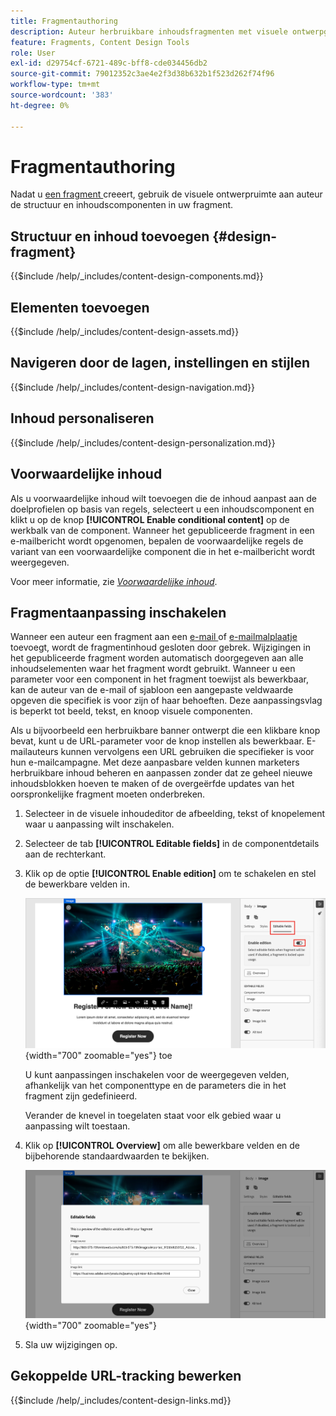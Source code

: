 ```yaml
---
title: Fragmentauthoring
description: Auteur herbruikbare inhoudsfragmenten met visuele ontwerpgereedschappen - voeg componenten, personalisatie, voorwaardelijke inhoud en aanpasbare velden toe voor e-mails en sjablonen in Journey Optimizer B2B edition.
feature: Fragments, Content Design Tools
role: User
exl-id: d29754cf-6721-489c-bff8-cde034456db2
source-git-commit: 79012352c3ae4e2f3d38b632b1f523d262f74f96
workflow-type: tm+mt
source-wordcount: '383'
ht-degree: 0%

---
```


# Fragmentauthoring

Nadat u [ een fragment ](./fragments.md#create-fragments) creeert, gebruik de visuele ontwerpruimte aan auteur de structuur en inhoudscomponenten in uw fragment.

## Structuur en inhoud toevoegen {#design-fragment}

{{$include /help/_includes/content-design-components.md}}

## Elementen toevoegen

{{$include /help/_includes/content-design-assets.md}}

## Navigeren door de lagen, instellingen en stijlen

{{$include /help/_includes/content-design-navigation.md}}

## Inhoud personaliseren

{{$include /help/_includes/content-design-personalization.md}}

## Voorwaardelijke inhoud

Als u voorwaardelijke inhoud wilt toevoegen die de inhoud aanpast aan de doelprofielen op basis van regels, selecteert u een inhoudscomponent en klikt u op de knop **[!UICONTROL Enable conditional content]** op de werkbalk van de component. Wanneer het gepubliceerde fragment in een e-mailbericht wordt opgenomen, bepalen de voorwaardelijke regels de variant van een voorwaardelijke component die in het e-mailbericht wordt weergegeven.

Voor meer informatie, zie [_Voorwaardelijke inhoud_](./conditional-content.md).

## Fragmentaanpassing inschakelen

Wanneer een auteur een fragment aan een [ e-mail ](./email-authoring.md#content-authoring---use-visual-fragments) of [ e-mailmalplaatje ](./email-template-authoring.md#content-authoring---use-visual-fragments) toevoegt, wordt de fragmentinhoud gesloten door gebrek. Wijzigingen in het gepubliceerde fragment worden automatisch doorgegeven aan alle inhoudselementen waar het fragment wordt gebruikt. Wanneer u een parameter voor een component in het fragment toewijst als bewerkbaar, kan de auteur van de e-mail of sjabloon een aangepaste veldwaarde opgeven die specifiek is voor zijn of haar behoeften. Deze aanpassingsvlag is beperkt tot beeld, tekst, en knoop visuele componenten.

Als u bijvoorbeeld een herbruikbare banner ontwerpt die een klikbare knop bevat, kunt u de URL-parameter voor de knop instellen als bewerkbaar. E-mailauteurs kunnen vervolgens een URL gebruiken die specifieker is voor hun e-mailcampagne. Met deze aanpasbare velden kunnen marketers herbruikbare inhoud beheren en aanpassen zonder dat ze geheel nieuwe inhoudsblokken hoeven te maken of de overgeërfde updates van het oorspronkelijke fragment moeten onderbreken.

1. Selecteer in de visuele inhoudeditor de afbeelding, tekst of knopelement waar u aanpassing wilt inschakelen.

1. Selecteer de tab **[!UICONTROL Editable fields]** in de componentdetails aan de rechterkant.

1. Klik op de optie **[!UICONTROL Enable edition]** om te schakelen en stel de bewerkbare velden in.

   ![ laat editable gebieden voor een component van het fragmentbeeld ](./assets/fragment-editable-fields-image.png){width="700" zoomable="yes"} toe

   U kunt aanpassingen inschakelen voor de weergegeven velden, afhankelijk van het componenttype en de parameters die in het fragment zijn gedefinieerd.

   Verander de knevel in toegelaten staat voor elk gebied waar u aanpassing wilt toestaan.

1. Klik op **[!UICONTROL Overview]** om alle bewerkbare velden en de bijbehorende standaardwaarden te bekijken.

   ![ herzie de editable gebieden en hun standaardwaarden ](./assets/fragment-editable-fields-image-overview.png){width="700" zoomable="yes"}

1. Sla uw wijzigingen op.

## Gekoppelde URL-tracking bewerken

{{$include /help/_includes/content-design-links.md}}
